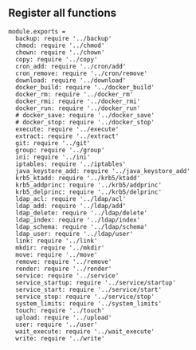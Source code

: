
## Register all functions

    module.exports =
      backup: require '../backup'
      chmod: require '../chmod'
      chown: require '../chown'
      copy: require '../copy'
      cron_add: require '../cron/add'
      cron_remove: require '../cron/remove'
      download: require '../download'
      docker_build: require '../docker_build'
      docker_rm: require '../docker_rm'
      docker_rmi: require '../docker_rmi'
      docker_run: require '../docker_run'
      # docker_save: require '../docker_save'
      # docker_stop: require '../docker_stop'
      execute: require '../execute'
      extract: require '../extract'
      git: require '../git'
      group: require '../group'
      ini: require '../ini'
      iptables: require '../iptables'
      java_keystore_add: require '../java_keystore_add'
      krb5_ktadd: require '../krb5/ktadd'
      krb5_addprinc: require '../krb5/addprinc'
      krb5_delprinc: require '../krb5/delprinc'
      ldap_acl: require '../ldap/acl'
      ldap_add: require '../ldap/add'
      ldap_delete: require '../ldap/delete'
      ldap_index: require '../ldap/index'
      ldap_schema: require '../ldap/schema'
      ldap_user: require '../ldap/user'
      link: require '../link'
      mkdir: require '../mkdir'
      move: require '../move'
      remove: require '../remove'
      render: require '../render'
      service: require '../service'
      service_startup: require '../service/startup'
      service_start: require '../service/start'
      service_stop: require '../service/stop'
      system_limits: require '../system_limits'
      touch: require '../touch'
      upload: require '../upload'
      user: require '../user'
      wait_execute: require '../wait_execute'
      write: require '../write'
